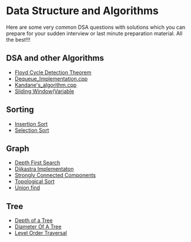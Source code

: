 # Data Structure and Algorithms

Here are some very common DSA questions with solutions which you can prepare for your sudden interview or last minute preparation material. All the best!!! 



## DSA and other Algorithms

   - [Floyd Cycle Detection Theorem](https://github.com/ShrishtiAgarwal/DSA/blob/master/DSA/Linked%20List/%20Floyd_Cycle_Detection_Algorithm.cpp)
   - [Dequeue_Implementation.cpp](https://github.com/ShrishtiAgarwal/DSA/blob/master/DSA/Data%20Structures%20and%20other%20algorithms/Dequeue_Implementation.cpp)
   - [Kandane's_algorithm.cpp](https://github.com/ShrishtiAgarwal/DSA/blob/master/DSA/Data%20Structures%20and%20other%20algorithms/Kandane's_algorithm.cpp)
   - [Sliding Window(Variable](https://github.com/ShrishtiAgarwal/DSA/blob/master/DSA/Data%20Structures%20and%20other%20algorithms/Sliding%20Window(Variable).cpp)
   
   
## Sorting
  
   - [Insertion Sort]( https://github.com/ShrishtiAgarwal/DSA/blob/master/DSA/Sorting/Insertion_sort.cpp)
   - [Selection Sort]( https://github.com/ShrishtiAgarwal/DSA/blob/master/DSA/Sorting/Selection_sort.cpp)
   
## Graph

   - [Depth First Search](https://github.com/ShrishtiAgarwal/DSA/blob/master/DSA/Graphs/Depth_FIrst_Search.cpp)
   - [Dijkastra Implementaton](https://github.com/ShrishtiAgarwal/DSA/blob/master/DSA/Graphs/Dijkastra_Implementaton.cpp)
   - [Strongly Connected Components](https://github.com/ShrishtiAgarwal/DSA/blob/master/DSA/Graphs/Strongly_connected_components.cpp)
   - [Topological Sort](https://github.com/ShrishtiAgarwal/DSA/blob/master/DSA/Graphs/Topological_Sort.cpp)
   - [Union find](https://github.com/ShrishtiAgarwal/DSA/blob/master/DSA/Graphs/Union_Find.cpp)
   
   
## Tree

   - [Depth of a Tree](https://github.com/ShrishtiAgarwal/DSA/blob/master/DSA/Tree/Depth_of_a_Tree.cpp)
   - [Diameter Of A Tree](https://github.com/ShrishtiAgarwal/DSA/blob/master/DSA/Tree/Diameter_Of_A_Tree.cpp)
   - [Level Order Traversal](https://github.com/ShrishtiAgarwal/DSA/blob/master/DSA/Tree/Level_Order_Traversal.cpp)
   
